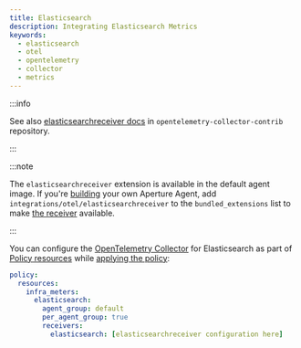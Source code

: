 ```yaml
---
title: Elasticsearch
description: Integrating Elasticsearch Metrics
keywords:
  - elasticsearch
  - otel
  - opentelemetry
  - collector
  - metrics
---
```


:::info

See also [elasticsearchreceiver docs][receiver] in
`opentelemetry-collector-contrib` repository.

:::

:::note

The `elasticsearchreceiver` extension is available in the default agent image.
If you're [building][build] your own Aperture Agent, add
`integrations/otel/elasticsearchreceiver` to the `bundled_extensions` list to
make [the receiver][receiver] available.

:::

You can configure the [OpenTelemetry Collector][opentelemetry-collector] for
Elasticsearch as part of [Policy resources][policy-resources] while [applying
the policy][applying-policy]:

```yaml
policy:
  resources:
    infra_meters:
      elasticsearch:
        agent_group: default
        per_agent_group: true
        receivers:
          elasticsearch: [elasticsearchreceiver configuration here]
```

[build]: /reference/aperturectl/build/agent/agent.md
[receiver]:
  https://github.com/open-telemetry/opentelemetry-collector-contrib/tree/main/receiver/elasticsearchreceiver
[opentelemetry-collector]: /reference/configuration/spec.md#telemetry-collector
[applying-policy]: /use-cases/use-cases.md
[policy-resources]: /reference/configuration/spec.md#resources
